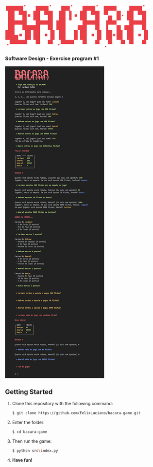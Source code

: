 ![BACARA](assets/logo.png)

### Software Design - Exercise program #1

![BACARA](assets/game.png)


## Getting Started

1. Clone this repository with the following command:
    ```bash
    $ git clone https://github.com/FelixLuciano/bacara-game.git
    ```
2. Enter the folder:
    ```bash
    $ cd bacara-game
    ```
3. Then run the game:
    ```bash
    $ python src\index.py
    ```
4. **Have fun!**
